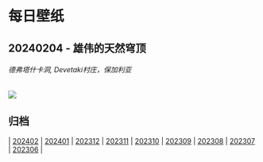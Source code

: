 # 每日壁纸

## 20240204 - 雄伟的天然穹顶

###### 德弗塔什卡洞, Devetaki村庄，保加利亚

![](https://www.bing.com/th?id=OHR.DevetashkaCave_ZH-CN5186222166_UHD.jpg)

## 归档

| [202402](/202402/README.md)
| [202401](/202401/README.md)
| [202312](/202312/README.md)
| [202311](/202311/README.md)
| [202310](/202310/README.md)
| [202309](/202309/README.md)
| [202308](/202308/README.md)
| [202307](/202307/README.md)
| [202306](/202306/README.md)
|